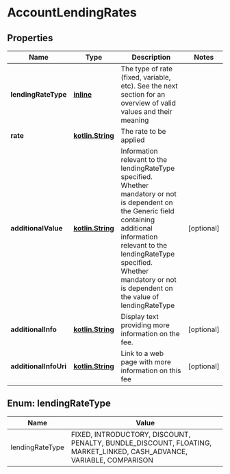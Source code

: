# AccountLendingRates

## Properties
Name | Type | Description | Notes
------------ | ------------- | ------------- | -------------
**lendingRateType** | [**inline**](#LendingRateTypeEnum) | The type of rate (fixed, variable, etc). See the next section for an overview of valid values and their meaning | 
**rate** | [**kotlin.String**](.md) | The rate to be applied | 
**additionalValue** | [**kotlin.String**](.md) | Information relevant to the lendingRateType specified.  Whether mandatory or not is dependent on the Generic field containing additional information relevant to the lendingRateType specified. Whether mandatory or not is dependent on the value of lendingRateType |  [optional]
**additionalInfo** | [**kotlin.String**](.md) | Display text providing more information on the fee. |  [optional]
**additionalInfoUri** | [**kotlin.String**](.md) | Link to a web page with more information  on this fee |  [optional]

<a name="LendingRateTypeEnum"></a>
## Enum: lendingRateType
Name | Value
---- | -----
lendingRateType | FIXED, INTRODUCTORY, DISCOUNT, PENALTY, BUNDLE_DISCOUNT, FLOATING, MARKET_LINKED, CASH_ADVANCE, VARIABLE, COMPARISON
